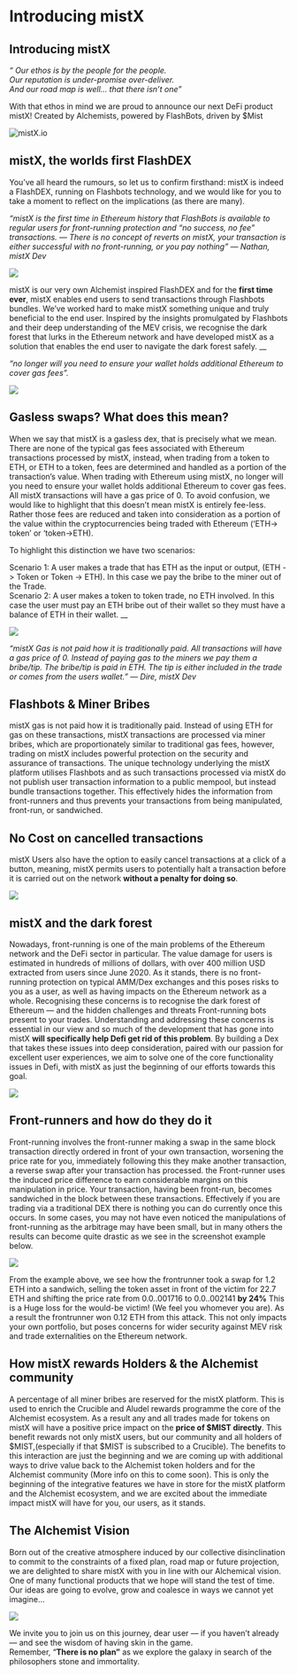 # Introducing mistX

## Introducing mistX <a id="6b8b"></a>

_“ Our ethos is by the people for the people.  
 Our reputation is under-promise over-deliver.  
 And our road map is well… that there isn’t one”_

With that ethos in mind we are proud to announce our next DeFi product mistX! Created by Alchemists, powered by FlashBots, driven by $Mist

![mistX.io](.gitbook/assets/image%20%2840%29.png)

## mistX, the worlds first FlashDEX <a id="1e1c"></a>

You’ve all heard the rumours, so let us to confirm firsthand: mistX is indeed a FlashDEX, running on Flashbots technology, and we would like for you to take a moment to reflect on the implications \(as there are many\).

_“mistX is the first time in Ethereum history that FlashBots is available to regular users for front-running protection and “no success, no fee” transactions. — There is no concept of reverts on mistX, your transaction is either successful with no front-running, or you pay nothing” — Nathan, mistX Dev_

![](.gitbook/assets/image%20%2833%29.png)

mistX is our very own Alchemist inspired FlashDEX and for the **first time ever**, mistX enables end users to send transactions through Flashbots bundles. We’ve worked hard to make mistX something unique and truly beneficial to the end user. Inspired by the insights promulgated by Flashbots and their deep understanding of the MEV crisis, we recognise the dark forest that lurks in the Ethereum network and have developed mistX as a solution that enables the end user to navigate the dark forest safely. __

_“no longer will you need to ensure your wallet holds additional Ethereum to cover gas fees”._

![](.gitbook/assets/image%20%2836%29.png)

## Gasless swaps? What does this mean? <a id="75d0"></a>

When we say that mistX is a gasless dex, that is precisely what we mean. There are none of the typical gas fees associated with Ethereum transactions processed by mistX, instead, when trading from a token to ETH, or ETH to a token, fees are determined and handled as a portion of the transaction’s value. When trading with Ethereum using mistX, no longer will you need to ensure your wallet holds additional Ethereum to cover gas fees. All mistX transactions will have a gas price of 0. To avoid confusion, we would like to highlight that this doesn’t mean mistX is entirely fee-less. Rather those fees are reduced and taken into consideration as a portion of the value within the cryptocurrencies being traded with Ethereum \(‘ETH-&gt; token’ or ‘token-&gt;ETH\).

To highlight this distinction we have two scenarios:

Scenario 1: A user makes a trade that has ETH as the input or output, \(ETH -&gt; Token or Token -&gt; ETH\). In this case we pay the bribe to the miner out of the Trade.  
Scenario 2: A user makes a token to token trade, no ETH involved. In this case the user must pay an ETH bribe out of their wallet so they must have a balance of ETH in their wallet. __

![](.gitbook/assets/image%20%2844%29.png)

_“mistX Gas is not paid how it is traditionally paid. All transactions will have a gas price of 0. Instead of paying gas to the miners we pay them a bribe/tip. The bribe/tip is paid in ETH. The tip is either included in the trade or comes from the users wallet.” — Dire, mistX Dev_

## Flashbots & Miner Bribes <a id="bf19"></a>

mistX gas is not paid how it is traditionally paid. Instead of using ETH for gas on these transactions, mistX transactions are processed via miner bribes, which are proportionately similar to traditional gas fees, however, trading on mistX includes powerful protection on the security and assurance of transactions. The unique technology underlying the mistX platform utilises Flashbots and as such transactions processed via mistX do not publish user transaction information to a public mempool, but instead bundle transactions together. This effectively hides the information from front-runners and thus prevents your transactions from being manipulated, front-run, or sandwiched.

## No Cost on cancelled transactions <a id="14a2"></a>

mistX Users also have the option to easily cancel transactions at a click of a button, meaning, mistX permits users to potentially halt a transaction before it is carried out on the network **without a penalty for doing so**.

![](.gitbook/assets/image%20%2831%29.png)

## mistX and the dark forest <a id="6c16"></a>

Nowadays, front-running is one of the main problems of the Ethereum network and the DeFi sector in particular. The value damage for users is estimated in hundreds of millions of dollars, with over 400 million USD extracted from users since June 2020. As it stands, there is no front-running protection on typical AMM/Dex exchanges and this poses risks to you as a user, as well as having impacts on the Ethereum network as a whole. Recognising these concerns is to recognise the dark forest of Ethereum — and the hidden challenges and threats Front-running bots present to your trades. Understanding and addressing these concerns is essential in our view and so much of the development that has gone into mistX **will specifically help Defi get rid of this problem**. By building a Dex that takes these issues into deep consideration, paired with our passion for excellent user experiences, we aim to solve one of the core functionality issues in Defi, with mistX as just the beginning of our efforts towards this goal.

![](.gitbook/assets/image%20%2834%29.png)

## Front-runners and how do they do it <a id="5fb0"></a>

Front-running involves the front-runner making a swap in the same block transaction directly ordered in front of your own transaction, worsening the price rate for you, immediately following this they make another transaction, a reverse swap after your transaction has processed. the Front-runner uses the induced price difference to earn considerable margins on this manipulation in price. Your transaction, having been front-run, becomes sandwiched in the block between these transactions. Effectively if you are trading via a traditional DEX there is nothing you can do currently once this occurs. In some cases, you may not have even noticed the manipulations of front-running as the arbitrage may have been small, but in many others the results can become quite drastic as we see in the screenshot example below.

![](.gitbook/assets/image%20%2827%29.png)

From the example above, we see how the frontrunner took a swap for 1.2 ETH into a sandwich, selling the token asset in front of the victim for 22.7 ETH and shifting the price rate from 0.0..001716 to 0.0..002141 **by 24%** This is a Huge loss for the would-be victim! \(We feel you whomever you are\). As a result the frontrunner won 0.12 ETH from this attack. This not only impacts your own portfolio, but poses concerns for wider security against MEV risk and trade externalities on the Ethereum network.

## How mistX rewards Holders & the Alchemist community <a id="53c2"></a>

A percentage of all miner bribes are reserved for the mistX platform. This is used to enrich the Crucible and Aludel rewards programme the core of the Alchemist ecosystem. As a result any and all trades made for tokens on mistX will have a positive price impact on the **price of $MIST directly**. This benefit rewards not only mistX users, but our community and all holders of $MIST,\(especially if that $MIST is subscribed to a Crucible\). The benefits to this interaction are just the beginning and we are coming up with additional ways to drive value back to the Alchemist token holders and for the Alchemist community \(More info on this to come soon\). This is only the beginning of the integrative features we have in store for the mistX platform and the Alchemist ecosystem, and we are excited about the immediate impact mistX will have for you, our users, as it stands.

## The Alchemist Vision <a id="207d"></a>

Born out of the creative atmosphere induced by our collective disinclination to commit to the constraints of a fixed plan, road map or future projection, we are delighted to share mistX with you in line with our Alchemical vision. One of many functional products that we hope will stand the test of time. Our ideas are going to evolve, grow and coalesce in ways we cannot yet imagine…

![](.gitbook/assets/image%20%2842%29.png)

We invite you to join us on this journey, dear user — if you haven’t already — and see the wisdom of having skin in the game.  
Remember, “**There is no plan”** as we explore the galaxy in search of the philosophers stone and immortality.


